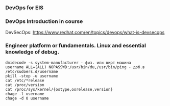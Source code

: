 ### DevOps for EIS
### DevOps Introduction in course
DevSecOps: https://www.redhat.com/en/topics/devops/what-is-devsecops
### Engineer platform or fundamentals. Linux and essential knowledge of debug.
``` 
dmidecode -s system-manufacturer - физ. или вирт машина
username ALL=(ALL) NOPASSWD:/usr/bin/du,/usr/bin/ping - доб.в /etc/sudoers.d/username
pkill -stop -u username
cat /etc/*release
cat /proc/version
cat /proc/sys/kernel/{ostype,osrelease,version}
chage -l username
chage -d 0 username
```
